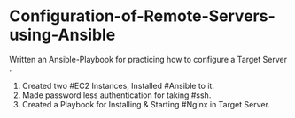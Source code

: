 # Configuration-of-Remote-Servers-using-Ansible

Written an Ansible-Playbook for practicing how to configure a Target Server .

1. Created two #EC2 Instances, Installed #Ansible to it.
2. Made password less authentication for taking #ssh.
3. Created a Playbook for Installing & Starting #Nginx in Target Server.
